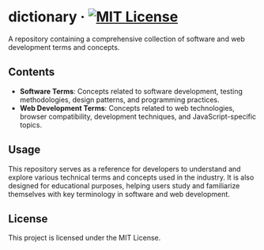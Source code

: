 # dictionary &middot; [![MIT License](https://img.shields.io/badge/license-MIT-blue.svg)](https://github.com/developersung13/dictionary/blob/main/LICENSE)


A repository containing a comprehensive collection of software and web development terms and concepts.

## Contents

- **Software Terms**: Concepts related to software development, testing methodologies, design patterns, and programming practices.
- **Web Development Terms**: Concepts related to web technologies, browser compatibility, development techniques, and JavaScript-specific topics.

## Usage

This repository serves as a reference for developers to understand and explore various technical terms and concepts used in the industry. It is also designed for educational purposes, helping users study and familiarize themselves with key terminology in software and web development.

## License

This project is licensed under the MIT License.
